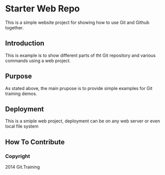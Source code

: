 # Starter Web Repo

This is a simple website project for showing how to use Git and Github together.

## Introduction

This is example is to show different parts of tht Git repository and various commands using a web project.

## Purpose

As stated above, the main prupose is to provide simple examples for Git training demos.

## Deployment

This is a smiple web project, deployment can be on any web server or even local file system

## How To Contribute


### Copyright

2014 Git.Training
